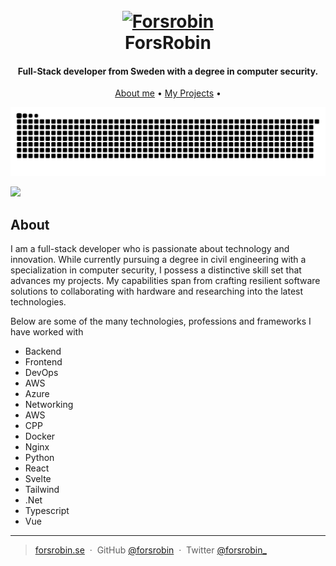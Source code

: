
<h1 align="center">
  <br>
  <a href="https://www.forsrobin.se/"><img src="https://www.forsrobin.se/logo.png" alt="Forsrobin" width="200"></a>
  <br>
  ForsRobin
  <br>
</h1>

<h4 align="center">Full-Stack developer from Sweden with a degree in computer security.</h4>

<p align="center">
  <a href="#about">About me</a> •
  <a href="#projects">My Projects</a> •
</p>
<picture>
  <source media="(prefers-color-scheme: dark)" srcset="https://raw.githubusercontent.com/Forsrobin/Forsrobin/output/github-contribution-grid-snake-dark.svg">
  <source media="(prefers-color-scheme: light)" srcset="https://raw.githubusercontent.com/Forsrobin/Forsrobin/output/github-contribution-grid-snake.svg">
  <img alt="github contribution grid snake animation" src="https://raw.githubusercontent.com/Forsrobin/Forsrobin/output/github-contribution-grid-snake.svg">
</picture>


![](https://cdn.discordapp.com/attachments/955945383740207104/1116122355207508018/image.png)

## About

I am a full-stack developer who is passionate about technology and innovation. While currently pursuing a degree in civil engineering with a specialization in computer security, I possess a distinctive skill set that advances my projects. My capabilities span from crafting resilient software solutions to collaborating with hardware and researching into the latest technologies.

Below are some of the many technologies, professions and frameworks I have worked with

* Backend
* Frontend
* DevOps
* AWS
* Azure
* Networking
* AWS
* CPP
* Docker
* Nginx
* Python
* React
* Svelte
* Tailwind
* .Net
* Typescript
* Vue

---

> [forsrobin.se](https://www.forsrobin.se/) &nbsp;&middot;&nbsp;
> GitHub [@forsrobin](https://github.com/Forsrobin) &nbsp;&middot;&nbsp;
> Twitter [@forsrobin_](https://twitter.com/Forsrobin_)

